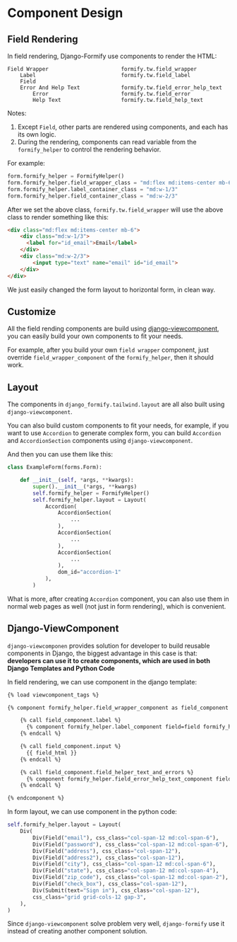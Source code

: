 # Component Design

## Field Rendering

In field rendering, Django-Formify use components to render the HTML:

```
Field Wrapper                       formify.tw.field_wrapper
    Label                           formify.tw.field_label
    Field                           
    Error And Help Text             formify.tw.field_error_help_text
        Error                       formify.tw.field_error
        Help Text                   formify.tw.field_help_text
```

Notes:

1. Except `Field`, other parts are rendered using components, and each has its own logic.
2. During the rendering, components can read variable from the `formify_helper` to control the rendering behavior.

For example:

```python
form.formify_helper = FormifyHelper()
form.formify_helper.field_wrapper_class = "md:flex md:items-center mb-6"
form.formify_helper.label_container_class = "md:w-1/3"
form.formify_helper.field_container_class = "md:w-2/3"
```

After we set the above class, `formify.tw.field_wrapper` will use the above class to render something like this:

```html
<div class="md:flex md:items-center mb-6">
    <div class="md:w-1/3">
      <label for="id_email">Email</label>
    </div>
    <div class="md:w-2/3">
        <input type="text" name="email" id="id_email">
    </div>  
</div>
```

We just easily changed the form layout to horizontal form, in clean way.

## Customize

All the field rending components are build using [django-viewcomponent](https://github.com/rails-inspire-django/django-viewcomponent), you can easily build your own components to fit your needs.

For example, after you build your own `field wrapper` component, just override `field_wrapper_component` of the `formify_helper`, then it should work.

## Layout

The components in `django_formify.tailwind.layout` are all also built using `django-viewcomponent`.

You can also build custom components to fit your needs, for example, if you want to use `Accordion` to generate complex form, you can build `Accordion` and `AccordionSection` components using `django-viewcomponent`.

And then you can use them like this:

```python
class ExampleForm(forms.Form):

    def __init__(self, *args, **kwargs):
        super().__init__(*args, **kwargs)
        self.formify_helper = FormifyHelper()
        self.formify_helper.layout = Layout(
            Accordion(
                AccordionSection(
                    ...
                ),
                AccordionSection(
                    ...
                ),
                AccordionSection(
                    ...
                ),
                dom_id="accordion-1"
            ),
        )
```

What is more, after creating `Accordion` component, you can also use them in normal web pages as well (not just in form rendering), which is convenient.

## Django-ViewComponent

`django-viewcomponen` provides solution for developer to build reusable components in Django, the biggest advantage in this case is that: **developers can use it to create components, which are used in both Django Templates and Python Code**

In field rendering, we can use component in the django template:

```html
{% load viewcomponent_tags %}

{% component formify_helper.field_wrapper_component as field_component %}

    {% call field_component.label %}
      {% component formify_helper.label_component field=field formify_helper=formify_helper %}{% endcomponent %}
    {% endcall %}

    {% call field_component.input %}
      {{ field_html }}
    {% endcall %}

    {% call field_component.field_helper_text_and_errors %}
      {% component formify_helper.field_error_help_text_component field=field formify_helper=formify_helper %}{% endcomponent %}
    {% endcall %}

{% endcomponent %}
```

In form layout, we can use component in the python code:

```python
self.formify_helper.layout = Layout(
    Div(
        Div(Field("email"), css_class="col-span-12 md:col-span-6"),
        Div(Field("password"), css_class="col-span-12 md:col-span-6"),
        Div(Field("address"), css_class="col-span-12"),
        Div(Field("address2"), css_class="col-span-12"),
        Div(Field("city"), css_class="col-span-12 md:col-span-6"),
        Div(Field("state"), css_class="col-span-12 md:col-span-4"),
        Div(Field("zip_code"), css_class="col-span-12 md:col-span-2"),
        Div(Field("check_box"), css_class="col-span-12"),
        Div(Submit(text="Sign in"), css_class="col-span-12"),
        css_class="grid grid-cols-12 gap-3",
    ),
)
```

Since `django-viewcomponent` solve problem very well, `django-formify` use it instead of creating another component solution.
